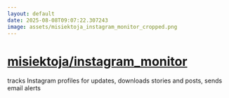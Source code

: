 ```yaml
---
layout: default
date: 2025-08-08T09:07:22.307243
image: assets/misiektoja_instagram_monitor_cropped.png
---
```


# [misiektoja/instagram_monitor](https://github.com/misiektoja/instagram_monitor)

tracks Instagram profiles for updates, downloads stories and posts, sends email alerts
